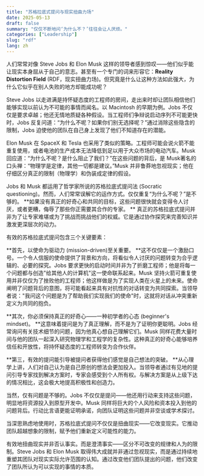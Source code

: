 ```yaml
---
title: "苏格拉底式提问与现实扭曲力场"
date: 2025-05-13
draft: false
summary: "仅仅不断地问‘为什么不？’往往会让人厌烦。"
categories: ["Leadership"]
slug: "rdf"
lang: zh
---
```


人们常常对像 Steve Jobs 和 Elon Musk 这样的领导者感到惊叹——他们似乎能让现实本身屈从于自己的意志。甚至有一个专门的词来形容它：**Reality Distortion Field** (RDF，现实扭曲力场)。但究竟是什么让这种方法如此强大，为什么它似乎在别人失败的地方却能成功呢？

Steve Jobs 以走进满是持怀疑态度的工程师的房间，走出来时却让团队相信他们能够实现以前认为不可能的事情而闻名。以 Macintosh 的早期为例。Jobs 不仅仅是要求卓越；他还无情地质疑各种假设。当工程师们争辩说启动序列不可能更快时，Jobs 反复问道：“为什么不呢？如果你们别无选择呢？”通过消除这些隐含的限制，Jobs 迫使他的团队在自己身上发现了他们不知道存在的潜能。

Elon Musk 在 SpaceX 和 Tesla 也采用了类似的策略。工程师可能会说火箭不能重复使用，或者电池的生产成本无法降低到足以用于大众市场的电动汽车。Musk 回应道：“为什么不呢？是什么阻止了我们？”在这些问题的背后，是 Musk著名的口头禅：“物理学是定律，其他一切都是建议。”Musk 并非鲁莽地忽视现实；他在仔细区分真正的限制（物理学）和伪装成定律的假设。

Jobs 和 Musk 都运用了哲学家所说的苏格拉底式提问法 (Socratic questioning)。然而，人们常常误解它的运作方式。仅仅重复“为什么不呢？”是不够的。 **如果没有真正的好奇心和共同的目标，这些问题很快就会变得令人讨厌，或者更糟，侮辱了那些你正需要其合作的专家。 ** 真正的苏格拉底式提问并非为了让专家难堪或为了挑战而挑战他们的权威。它是通过协作探究来完善知识并激发更深层次的动力。

有效的苏格拉底式提问包含三个关键要素：

**首先，以使命为驱动力 (mission-driven)至关重要。 **这不仅仅是一个激励口号。一个令人信服的使命提供了背景和方向，将看似令人讨厌的问题转变为合乎逻辑的、必要的探究。Jobs 要求更快的启动时间并非为了折磨工程师；他是将每一个问题都与创造"给其他人的计算机"这一使命联系起来。Musk 坚持火箭可重复使用并非仅仅为了挫败他的工程师；他这样做是为了实现人类在火星上的未来。使命阐明了问题背后的意图，将可能看起来具有对抗性的对话转变为共同探索。当领导者说："我问这个问题是为了帮助我们实现我们的使命"时，这就将对话从冲突重新定义为共同的抱负。

**其次，你必须保持真正的好奇心——一种初学者的心态 (beginner's mindset)。 **这意味着提问是为了真正理解，而不是为了证明你更聪明。Jobs 经常询问有关技术细节的问题，因为他真心想自己理解它们。Musk 同样花费大量时间与他的团队一起深入研究物理学和工程学的复杂性。这种真正的好奇心能够培养信任和开放性，将持怀疑态度的工程师转变为合作伙伴。

**第三，有效的提问能引导被提问者获得他们感觉是自己想法的突破。 **从心理学上讲，人们对自己认为是自己原创的想法会更加投入。当领导者通过有见地的提问引导专家找到解决方案时，专家会感受到个人所有权。与解决方案是从上级下达的情况相比，这会极大地提高积极性和创造力。

当然，仅有问题是不够的。Jobs 不仅仅是提问——他还用行动来支持这些问题，明显地将资源投入到原型开发中。Musk 同样将巨大的个人风险和资本投入到他的问题背后。行动比言语更能证明承诺，向团队证明这些问题并非空谈或学术探讨。

当深思熟虑地使用时，苏格拉底式提问不仅仅是扭曲现实——它改变现实。它推动团队超越想象的限制，赋予他们重新定义可能性的能力。

有效地扭曲现实并非否认事实。而是澄清事实——区分不可改变的规律和人为的限制。Steve Jobs 和 Elon Musk 取得伟大成就并非通过忽视现实，而是通过持续地重塑其团队对现实实际允许范围的认知。通过改变他们团队提出的问题，他们改变了团队所认为可以实现的事情的本质。